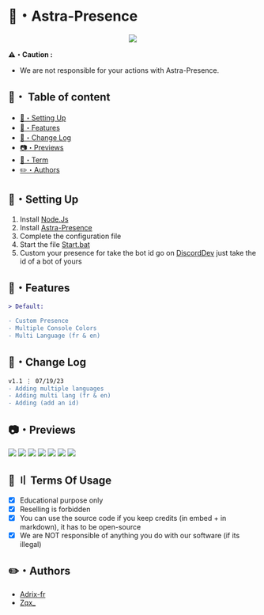 <h1>
  🌙・Astra-Presence
</h1>

<div style="text-align:center"><img src="https://github.com/ZqxDev/Astra-Presence/blob/main/Img/Astra-Presence.png"></div>

**⚠️・Caution :**
- We are not responsible for your actions with Astra-Presence.

## <a id="content"></a>📍・ Table of content
- [🔧・Setting Up](#setup)
- [🔰・Features](#features)
- [📂・Change Log](#change-log)
- [📷・Previews](#preview)
- [💼・Term](#terms)
- [✏️・Authors](#authors)

## <a id="setup"></a> 🔧・Setting Up
1. Install [Node.Js](https://nodejs.org/en)
2. Install [Astra-Presence](https://github.com/ZqxDev/Astra-Presence/releases/tag/V1)
3. Complete the configuration file
4. Start the file [Start.bat]()
5. Custom your presence for take the bot id go on [DiscordDev](https://discord.com/developers/applications) just take the id of a bot of yours

## <a id="features"></a> 🔰・Features
```diff
> Default:

- Custom Presence
- Multiple Console Colors
- Multi Language (fr & en)
```

## <a id="changelog"></a> 📂・Change Log

```diff 
v1.1 ⋮ 07/19/23
- Adding multiple languages
- Adding multi lang (fr & en)
- Adding (add an id)
```

## <a id="preview"></a> 📷・Previews
![](https://imgur.com/gallery/od5OY1z)
![](https://imgur.com/gallery/l0Ysw4c)
![](https://imgur.com/gallery/UeX2id1)
![](https://imgur.com/gallery/8iVz4o2)
![](https://imgur.com/gallery/zL7kum2)
![](https://imgur.com/gallery/lcif92I)
![](https://imgur.com/gallery/Msu8cbl)

## <a id="terms"></a>💼 〢 Terms Of Usage
- [x] Educational purpose only
- [x] Reselling is forbidden
- [x] You can use the source code if you keep credits (in embed + in markdown), it has to be open-source
- [x] We are NOT responsible of anything you do with our software (if its illegal)

## ✏️・Authors
- [Adrix-fr](https://github.com/adrix-fr)
- [Zqx_](https://github.com/ZqxDev)
